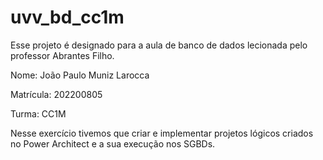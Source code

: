 # uvv_bd_cc1m
Esse projeto é designado para a aula de banco de dados lecionada pelo professor Abrantes Filho.    

Nome: João Paulo Muniz Larocca

Matrícula: 202200805

Turma: CC1M

Nesse exercício tivemos que criar e implementar projetos lógicos criados no Power Architect e a sua execução nos SGBDs.
